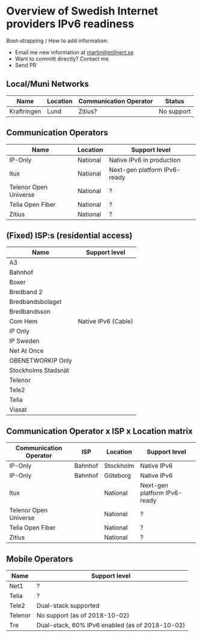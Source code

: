 # Overview of Swedish Internet providers IPv6 readiness

Boot-strapping / How to add information:

 * Email me new information at martin@millnert.se
 * Want to committ directly? Contact me
 * Send PR

## Local/Muni Networks

| Name           | Location    | Communication Operator | Status      |
|----------------|-------------|------------------------|-------------|
| Kraftringen    | Lund        | Zitius?                | No support  |

## Communication Operators

| Name                  | Location | Support level                |
|-----------------------|----------|------------------------------|
| IP-Only               | National | Native IPv6 in production    |
| Itux                  | National | Next-gen platform IPv6-ready |
| Telenor Open Universe | National | ?                            |
| Telia Open Fiber      | National | ?                            |
| Zitius                | National | ?                            |

## (Fixed) ISP:s (residential access)

| Name                | Support level        |
|---------------------|----------------------|
| A3                  |                      |
| Bahnhof             |                      |
| Boxer               |                      |
| Bredband 2          |                      |
| Bredbandsbolaget    |                      |
| Bredbandsson        |                      |
| Com Hem             | Native IPv6 (Cable)  |
| IP Only             |                      |
| IP Sweden           |                      |
| Net At Once         |                      |
| OBENETWORKIP Only   |                      |
| Stockholms Stadsnät |                      |
| Telenor             |                      |
| Tele2               |                      |
| Telia               |                      |
| Viasat              |                      |


## Communication Operator x ISP x Location matrix

| Communication Operator | ISP        | Location   | Support level                |
|------------------------|------------|------------|------------------------------|
| IP-Only                | Bahnhof    | Stockholm  | Native IPv6                  |
| IP-Only                | Bahnhof    | Göteborg   | Native IPv6                  |
| Itux                   |            | National   | Next-gen platform IPv6-ready |
| Telenor Open Universe  |            | National   | ?                            |
| Telia Open Fiber       |            | National   | ?                            |
| Zitius                 |            | National   | ?                            |

## Mobile Operators

| Name                | Support level                                   |
|---------------------|-------------------------------------------------|
| Net1                | ?                                               |
| Telia               | ?                                               |
| Tele2               | Dual-stack supported                            |
| Telenor             | No support (as of 2018-10-02)                   |
| Tre                 | Dual-stack, 60% IPv6 enabled (as of 2018-10-02) |
